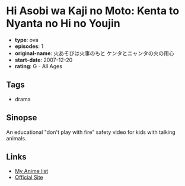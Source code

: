 # Hi Asobi wa Kaji no Moto: Kenta to Nyanta no Hi no Youjin

-   **type**: ova
-   **episodes**: 1
-   **original-name**: 火あそびは火事のもと ケンタとニャンタの火の用心
-   **start-date**: 2007-12-20
-   **rating**: G - All Ages

## Tags

-   drama

## Sinopse

An educational "don't play with fire" safety video for kids with talking animals.

## Links

-   [My Anime list](https://myanimelist.net/anime/28563/Hi_Asobi_wa_Kaji_no_Moto__Kenta_to_Nyanta_no_Hi_no_Youjin)
-   [Official Site](http://www.optical.jp/dvd/desaster_detail.html)
